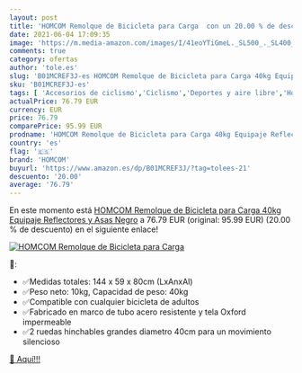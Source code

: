 ```yaml
---
layout: post
title: 'HOMCOM Remolque de Bicicleta para Carga  con un 20.00 % de descuento'
date: 2021-06-04 17:09:35
image: 'https://m.media-amazon.com/images/I/41eoYTiGmeL._SL500_._SL400_.jpg'
comments: true
category: ofertas
author: 'tole.es'
slug: 'B01MCREF3J-es HOMCOM Remolque de Bicicleta para Carga 40kg Equipaje...'
sku: 'B01MCREF3J-es'
tags: [ 'Accesorios de ciclismo','Ciclismo','Deportes y aire libre','Hogar y cocina','Remolques para bicicletas','Ropa y equipo para deportes','bicicleta','homcom', ]
actualPrice: 76.79 EUR
currency: EUR
price: 76.79
comparePrice: 95.99 EUR
prodname: 'HOMCOM Remolque de Bicicleta para Carga 40kg Equipaje Reflectores y Asas Negro'
country: 'es'
flag: '🇪🇸'
brand: 'HOMCOM'
buyurl: 'https://www.amazon.es/dp/B01MCREF3J/?tag=tolees-21'
descuento: '20.00'
average: '76.79'
---
```


En este momento está [HOMCOM Remolque de Bicicleta para Carga 40kg Equipaje Reflectores y Asas Negro](https://www.amazon.es/dp/B01MCREF3J/?tag=tolees-21) a 76.79 EUR (original: 95.99 EUR) (20.00 %  de descuento) en el siguiente enlace!

[![HOMCOM Remolque de Bicicleta para Carga ](https://m.media-amazon.com/images/I/41eoYTiGmeL._SL500_._SL400_.jpg)](https://www.amazon.es/dp/B01MCREF3J/?tag=tolees-21)

🔎:

- ✅Medidas totales: 144 x 59 x 80cm (LxAnxAl)
- ✅Peso neto: 10kg, Capacidad de peso: 40kg
- ✅Compatible con cualquier bicicleta de adultos
- ✅Fabricado en marco de tubo acero resistente y tela Oxford impermeable
- ✅2 ruedas hinchables grandes diametro 40cm para un movimiento silencioso

[🛒 Aquí!!!](https://www.amazon.es/dp/B01MCREF3J/?tag=tolees-21)

